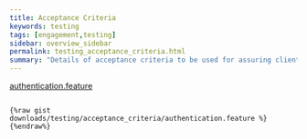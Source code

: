 ```yaml
---
title: Acceptance Criteria
keywords: testing
tags: [engagement,testing]
sidebar: overview_sidebar
permalink: testing_acceptance_criteria.html
summary: "Details of acceptance criteria to be used for assuring client implementations"
---
```


[authentication.feature](downloads/testing/acceptance_criteria/authentication.feature)
<pre><code>
{%raw gist downloads/testing/acceptance_criteria/authentication.feature %}{%endraw%}
</code></pre>
